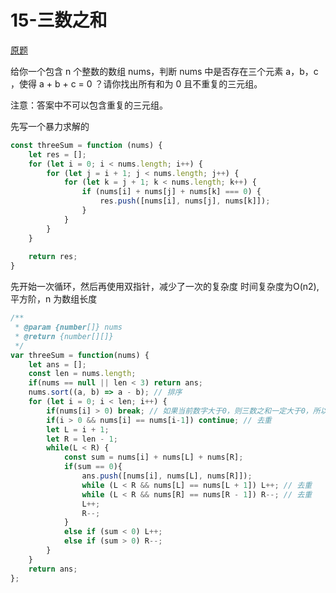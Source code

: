 # 15-三数之和

[原题](https://leetcode-cn.com/problems/3sum/) 

给你一个包含 n 个整数的数组 nums，判断 nums 中是否存在三个元素 a，b，c ，使得 a + b + c = 0 ？请你找出所有和为 0 且不重复的三元组。

注意：答案中不可以包含重复的三元组。

先写一个暴力求解的
```javascript
const threeSum = function (nums) {
    let res = [];
    for (let i = 0; i < nums.length; i++) {
        for (let j = i + 1; j < nums.length; j++) {
            for (let k = j + 1; k < nums.length; k++) {
                if (nums[i] + nums[j] + nums[k] === 0) {
                    res.push([nums[i], nums[j], nums[k]]);
                }
            }
        }
    }
    
    return res;
} 
```
 
先开始一次循环，然后再使用双指针，减少了一次的复杂度
时间复杂度为O(n2), 平方阶，n 为数组长度
```javascript
/**
 * @param {number[]} nums
 * @return {number[][]}
 */
var threeSum = function(nums) {
    let ans = [];
    const len = nums.length;
    if(nums == null || len < 3) return ans;
    nums.sort((a, b) => a - b); // 排序
    for (let i = 0; i < len; i++) {
        if(nums[i] > 0) break; // 如果当前数字大于0，则三数之和一定大于0，所以结束循环
        if(i > 0 && nums[i] == nums[i-1]) continue; // 去重
        let L = i + 1;
        let R = len - 1;
        while(L < R) {
            const sum = nums[i] + nums[L] + nums[R];
            if(sum == 0){
                ans.push([nums[i], nums[L], nums[R]]);
                while (L < R && nums[L] == nums[L + 1]) L++; // 去重
                while (L < R && nums[R] == nums[R - 1]) R--; // 去重
                L++;
                R--;
            }
            else if (sum < 0) L++;
            else if (sum > 0) R--;
        }
    }        
    return ans;
};
```
